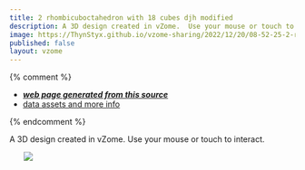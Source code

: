 ```yaml
---
title: 2 rhombicuboctahedron with 18 cubes djh modified
description: A 3D design created in vZome.  Use your mouse or touch to interact.
image: https://ThynStyx.github.io/vzome-sharing/2022/12/20/08-52-25-2-rhombicuboctahedron-with-18-cubes-djh-modified/2-rhombicuboctahedron-with-18-cubes-djh-modified.png
published: false
layout: vzome
---
```


{% comment %}
 - [***web page generated from this source***](<https://ThynStyx.github.io/vzome-sharing/2022/12/20/2-rhombicuboctahedron-with-18-cubes-djh-modified-08-52-25.html>)
 - [data assets and more info](<https://github.com/ThynStyx/vzome-sharing/tree/main/2022/12/20/08-52-25-2-rhombicuboctahedron-with-18-cubes-djh-modified/>)
 
{% endcomment %}

A 3D design created in vZome.  Use your mouse or touch to interact.

<vzome-viewer style="width: 87%; height: 60vh; margin: 5%"
       src="https://ThynStyx.github.io/vzome-sharing/2022/12/20/08-52-25-2-rhombicuboctahedron-with-18-cubes-djh-modified/2-rhombicuboctahedron-with-18-cubes-djh-modified.vZome" >
  <img src="https://ThynStyx.github.io/vzome-sharing/2022/12/20/08-52-25-2-rhombicuboctahedron-with-18-cubes-djh-modified/2-rhombicuboctahedron-with-18-cubes-djh-modified.png" />
</vzome-viewer>
